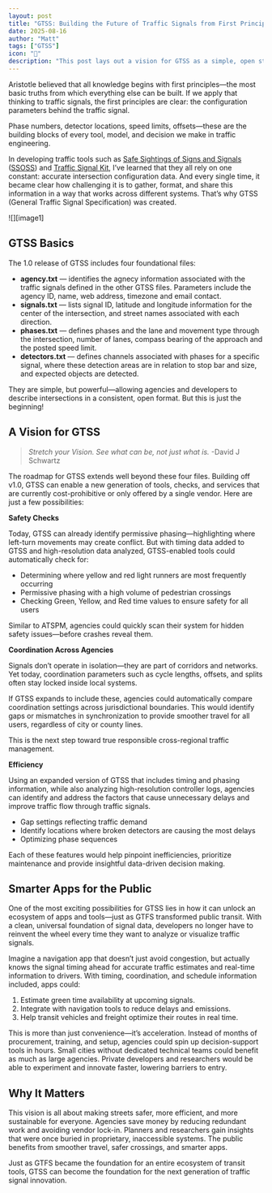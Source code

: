 ```yaml
---
layout: post
title: "GTSS: Building the Future of Traffic Signals from First Principles"
date: 2025-08-16
author: "Matt"
tags: ["GTSS"]
icon: "🔮"
description: "This post lays out a vision for GTSS as a simple, open standard for traffic signal data that enables safer, more efficient, and interoperable streets while fostering innovation in traffic management tools and applications."
---
```


Aristotle believed that all knowledge begins with first principles—the most basic truths from which everything else can be built. If we apply that thinking to traffic signals, the first principles are clear: the configuration parameters behind the traffic signal.

Phase numbers, detector locations, speed limits, offsets—these are the building blocks of every tool, model, and decision we make in traffic engineering.

In developing traffic tools such as [Safe Sightings of Signs and Signals](https://caltap.org/ssoss) ([SSOSS](https://www.youtube.com/watch?v=VbKtDvSXblM)) and [Traffic Signal Kit](https://www.trafficsignalkit.com/), I’ve learned that they all rely on one constant: accurate intersection configuration data. And every single time, it became clear how challenging it is to gather, format, and share this information in a way that works across different systems. That’s why GTSS (General Traffic Signal Specification) was created.

![][image1]

## GTSS Basics

The 1.0 release of GTSS includes four foundational files:

- **agency.txt** — identifies the agnecy information associated with the traffic signals defined in the other GTSS files. Parameters include the agency ID, name, web address, timezone and email contact.
- **signals.txt** — lists signal ID, latitude and longitude information for the center of the intersection, and street names associated with each direction.
- **phases.txt** — defines phases and the lane and movement type through the intersection, number of lanes, compass bearing of the approach and the posted speed limit.
- **detectors.txt** — defines channels associated with phases for a specific signal, where these detection areas are in relation to stop bar and size, and expected objects are detected.

They are simple, but powerful—allowing agencies and developers to describe intersections in a consistent, open format. But this is just the beginning\!

## A Vision for GTSS

> _Stretch your Vision. See what can be, not just what is._ \-David J Schwartz

The roadmap for GTSS extends well beyond these four files. Building off v1.0, GTSS can enable a new generation of tools, checks, and services that are currently cost-prohibitive or only offered by a single vendor. Here are just a few possibilities:

**Safety Checks**

Today, GTSS can already identify permissive phasing—highlighting where left-turn movements may create conflict. But with timing data added to GTSS and high-resolution data analyzed, GTSS-enabled tools could automatically check for:

- Determining where yellow and red light runners are most frequently occurring
- Permissive phasing with a high volume of pedestrian crossings
- Checking Green, Yellow, and Red time values to ensure safety for all users

Similar to ATSPM, agencies could quickly scan their system for hidden safety issues—before crashes reveal them.

**Coordination Across Agencies**

Signals don’t operate in isolation—they are part of corridors and networks. Yet today, coordination parameters such as cycle lengths, offsets, and splits often stay locked inside local systems.

If GTSS expands to include these, agencies could automatically compare coordination settings across jurisdictional boundaries. This would identify gaps or mismatches in synchronization to provide smoother travel for all users, regardless of city or county lines.

This is the next step toward true responsible cross-regional traffic management.

**Efficiency**

Using an expanded version of GTSS that includes timing and phasing information, while also analyzing high-resolution controller logs, agencies can identify and address the factors that cause unnecessary delays and improve traffic flow through traffic signals.

- Gap settings reflecting traffic demand
- Identify locations where broken detectors are causing the most delays
- Optimizing phase sequences

Each of these features would help pinpoint inefficiencies, prioritize maintenance and provide insightful data-driven decision making.

## Smarter Apps for the Public

One of the most exciting possibilities for GTSS lies in how it can unlock an ecosystem of apps and tools—just as GTFS transformed public transit. With a clean, universal foundation of signal data, developers no longer have to reinvent the wheel every time they want to analyze or visualize traffic signals.

Imagine a navigation app that doesn’t just avoid congestion, but actually knows the signal timing ahead for accurate traffic estimates and real-time information to drivers. With timing, coordination, and schedule information included, apps could:

1. Estimate green time availability at upcoming signals.
2. Integrate with navigation tools to reduce delays and emissions.
3. Help transit vehicles and freight optimize their routes in real time.

This is more than just convenience—it’s acceleration. Instead of months of procurement, training, and setup, agencies could spin up decision-support tools in hours. Small cities without dedicated technical teams could benefit as much as large agencies. Private developers and researchers would be able to experiment and innovate faster, lowering barriers to entry.

## Why It Matters

This vision is all about making streets safer, more efficient, and more sustainable for everyone. Agencies save money by reducing redundant work and avoiding vendor lock-in. Planners and researchers gain insights that were once buried in proprietary, inaccessible systems. The public benefits from smoother travel, safer crossings, and smarter apps.

Just as GTFS became the foundation for an entire ecosystem of transit tools, GTSS can become the foundation for the next generation of traffic signal innovation.
